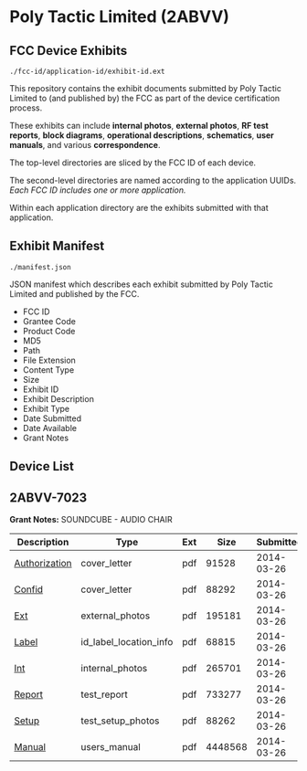 # Poly Tactic Limited (2ABVV)
## FCC Device Exhibits

```
./fcc-id/application-id/exhibit-id.ext
```

This repository contains the exhibit documents submitted by Poly Tactic Limited to (and published by) the FCC as part of the device certification process.

These exhibits can include **internal photos**, **external photos**, **RF test reports**, **block diagrams**, **operational descriptions**, **schematics**, **user manuals**, and various **correspondence**.

The top-level directories are sliced by the FCC ID of each device.

The second-level directories are named according to the application UUIDs. *Each FCC ID includes one or more application.*

Within each application directory are the exhibits submitted with that application. 

## Exhibit Manifest

```
./manifest.json
```

JSON manifest which describes each exhibit submitted by Poly Tactic Limited and published by the FCC.

- FCC ID
- Grantee Code
- Product Code
- MD5
- Path
- File Extension
- Content Type
- Size
- Exhibit ID
- Exhibit Description
- Exhibit Type
- Date Submitted
- Date Available
- Grant Notes

## Device List
## 2ABVV-7023
**Grant Notes:** SOUNDCUBE - AUDIO CHAIR

| Description | Type | Ext | Size | Submitted | Available |
| ----------- | ---- | --- | ---- | --------- | --------- |
| [Authorization](2ABVV-7023/f934374dc861596a3ba18fabcfe7440a/2225923.pdf) | cover_letter | pdf | 91528 | 2014-03-26 | 2014-03-26 |
| [Confid](2ABVV-7023/f934374dc861596a3ba18fabcfe7440a/2225924.pdf) | cover_letter | pdf | 88292 | 2014-03-26 | 2014-03-26 |
| [Ext](2ABVV-7023/f934374dc861596a3ba18fabcfe7440a/2225925.pdf) | external_photos | pdf | 195181 | 2014-03-26 | 2014-03-26 |
| [Label](2ABVV-7023/f934374dc861596a3ba18fabcfe7440a/2225927.pdf) | id_label_location_info | pdf | 68815 | 2014-03-26 | 2014-03-26 |
| [Int](2ABVV-7023/f934374dc861596a3ba18fabcfe7440a/2225926.pdf) | internal_photos | pdf | 265701 | 2014-03-26 | 2014-03-26 |
| [Report](2ABVV-7023/f934374dc861596a3ba18fabcfe7440a/2225928.pdf) | test_report | pdf | 733277 | 2014-03-26 | 2014-03-26 |
| [Setup](2ABVV-7023/f934374dc861596a3ba18fabcfe7440a/2225929.pdf) | test_setup_photos | pdf | 88262 | 2014-03-26 | 2014-03-26 |
| [Manual](2ABVV-7023/f934374dc861596a3ba18fabcfe7440a/2225892.pdf) | users_manual | pdf | 4448568 | 2014-03-26 | 2014-03-26 |
